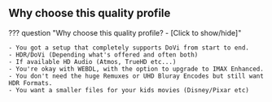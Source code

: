 ## Why choose this quality profile

??? question "Why choose this quality profile? - [Click to show/hide]"

    - You got a setup that completely supports DoVi from start to end.
    - HDR/DoVi (Depending what's offered and often both)
    - If available HD Audio (Atmos, TrueHD etc...)
    - You're okay with WEBDL, with the option to upgrade to IMAX Enhanced.
    - You don't need the huge Remuxes or UHD Bluray Encodes but still want HDR Formats.
    - You want a smaller files for your kids movies (Disney/Pixar etc)
